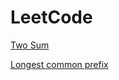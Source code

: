 # LeetCode
[Two Sum](https://github.com/ArinaMlt/LeetCode/blob/main/TwoSum.java)

[Longest common prefix](https://github.com/ArinaMlt/LeetCode/blob/main/LongestCommonPrefix.java)

